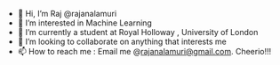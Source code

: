 - 👋 Hi, I’m Raj @rajanalamuri
- 👀 I’m interested in Machine Learning 
- 🌱 I’m currently a student at Royal Holloway , University of London
- 💞️ I’m looking to collaborate on anything that interests me
- 📫 How to reach me : Email me @rajanalamuri@gmail.com. Cheerio!!!

<!---
rajanalamuri/rajanalamuri is a ✨ special ✨ repository because its `README.md` (this file) appears on your GitHub profile.
You can click the Preview link to take a look at your changes.
--->
